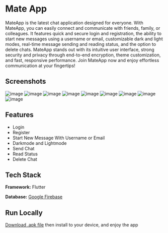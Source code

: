 
# Mate App

MateApp is the latest chat application designed for everyone. With MateApp, you can easily connect and communicate with friends, family, or colleagues. It features quick and secure login and registration, the ability to start new messages using a username or email, customizable dark and light modes, real-time message sending and reading status, and the option to delete chats. MateApp stands out with its intuitive user interface, strong security and privacy through end-to-end encryption, theme customization, and fast, responsive performance. Join MateApp now and enjoy effortless communication at your fingertips!


## Screenshots
![image](https://github.com/fauzanlm/flutter_mateapp/assets/70043864/e1ac7a7b-34b4-43d6-9e8a-8f464a5cfc49)
![image](https://github.com/fauzanlm/flutter_mateapp/assets/70043864/083a55af-6da0-4f9e-96bb-ef6242c0482d)
![image](https://github.com/fauzanlm/flutter_mateapp/assets/70043864/1f44b132-6378-44b9-97ce-cca7e96dff57)
![image](https://github.com/fauzanlm/flutter_mateapp/assets/70043864/684e1029-cd35-4691-9c83-d9acd5a5e169)
![image](https://github.com/fauzanlm/flutter_mateapp/assets/70043864/2297c0fc-06b2-499d-bd08-7e45fde0607d)
![image](https://github.com/fauzanlm/flutter_mateapp/assets/70043864/ac61af81-ead7-471b-9697-00520af09aeb)
![image](https://github.com/fauzanlm/flutter_mateapp/assets/70043864/b81c740e-37f6-4bc3-a255-a1c0fb3ac998)
![image](https://github.com/fauzanlm/flutter_mateapp/assets/70043864/0059fb2a-7948-4c4c-ab1c-a958f3733db0)
![image](https://github.com/fauzanlm/flutter_mateapp/assets/70043864/cc1b5e9f-ce9d-4d51-ae79-fd7c4dab53f3)


## Features

- Login
- Register
- Start New Message With Username or Email
- Darkmode and Lightmode
- Send Chat
- Read Status
- Delete Chat


## Tech Stack

**Framework:** Flutter

**Database:** [Google Firebase](https://firebase.google.com/)


## Run Locally


[Download .apk file](https://github.com/fauzanlm/flutter_mateapp/raw/main/MateApp%20-%20fauzanlm.apk) then install to your device, and enjoy the app
